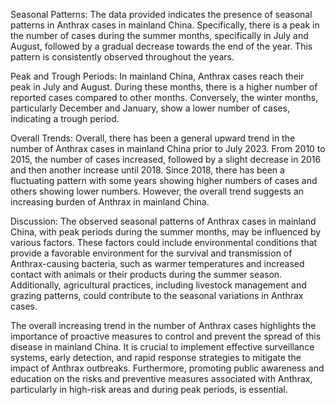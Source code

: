 Seasonal Patterns:
The data provided indicates the presence of seasonal patterns in Anthrax cases in mainland China. Specifically, there is a peak in the number of cases during the summer months, specifically in July and August, followed by a gradual decrease towards the end of the year. This pattern is consistently observed throughout the years.

Peak and Trough Periods:
In mainland China, Anthrax cases reach their peak in July and August. During these months, there is a higher number of reported cases compared to other months. Conversely, the winter months, particularly December and January, show a lower number of cases, indicating a trough period.

Overall Trends:
Overall, there has been a general upward trend in the number of Anthrax cases in mainland China prior to July 2023. From 2010 to 2015, the number of cases increased, followed by a slight decrease in 2016 and then another increase until 2018. Since 2018, there has been a fluctuating pattern with some years showing higher numbers of cases and others showing lower numbers. However, the overall trend suggests an increasing burden of Anthrax in mainland China.

Discussion:
The observed seasonal patterns of Anthrax cases in mainland China, with peak periods during the summer months, may be influenced by various factors. These factors could include environmental conditions that provide a favorable environment for the survival and transmission of Anthrax-causing bacteria, such as warmer temperatures and increased contact with animals or their products during the summer season. Additionally, agricultural practices, including livestock management and grazing patterns, could contribute to the seasonal variations in Anthrax cases.

The overall increasing trend in the number of Anthrax cases highlights the importance of proactive measures to control and prevent the spread of this disease in mainland China. It is crucial to implement effective surveillance systems, early detection, and rapid response strategies to mitigate the impact of Anthrax outbreaks. Furthermore, promoting public awareness and education on the risks and preventive measures associated with Anthrax, particularly in high-risk areas and during peak periods, is essential.